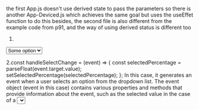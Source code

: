 the first App.js doesn't use derived state to pass the parameters
so there is another App-Deviced.js which achieves the same goal but uses the useEffet function to do this
besides, the second file is also different from the example code from p91, and the way of using derived status is different too

1.
<select>
  <option value="someOption">Some option</option>
  <option value="otherOption">Other option</option>
</select>

2.const handleSelectChange = (event) => {
    const selectedPercentage = parseFloat(event.target.value);
    setSelectedPercentage(selectedPercentage);
  };
   In this case, it generates an event when a user selects an option from the dropdown list. The event object (event in this case) contains various properties and methods that provide information about the event, such as the selected value in the case of a <select> element. By accessing event.target.value, you can retrieve the selected value and use it in your code.
